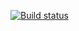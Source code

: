 [![Build status](https://ci.appveyor.com/api/projects/status/77n6e3tyx42qk23g/branch/main?svg=true)](https://ci.appveyor.com/project/ivanAnapa/aqa-dz-6-1/branch/main)
